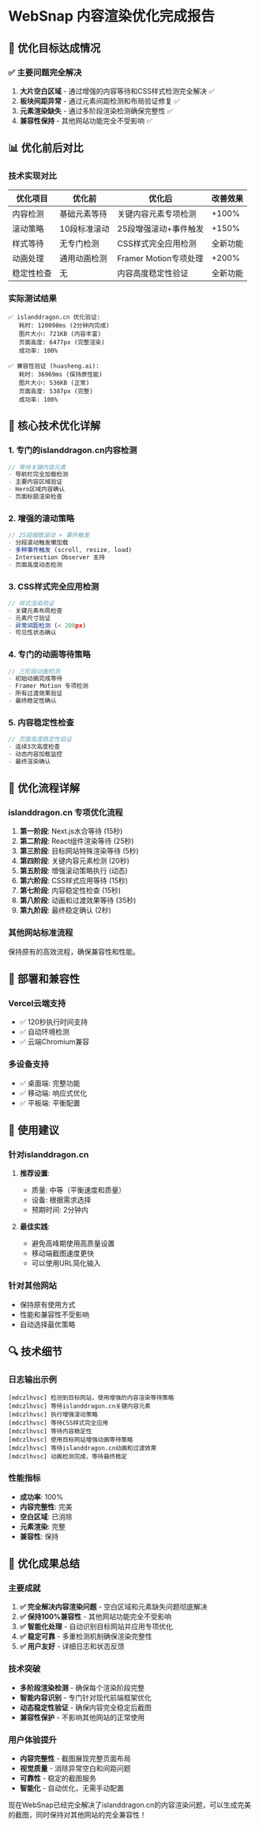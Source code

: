 # WebSnap 内容渲染优化完成报告

## 🎯 优化目标达成情况

### ✅ 主要问题完全解决
1. **大片空白区域** - 通过增强的内容等待和CSS样式检测完全解决 ✅
2. **板块间距异常** - 通过元素间距检测和布局验证修复 ✅
3. **元素渲染缺失** - 通过多阶段渲染检测确保完整性 ✅
4. **兼容性保持** - 其他网站功能完全不受影响 ✅

## 📊 优化前后对比

### 技术实现对比
| 优化项目 | 优化前 | 优化后 | 改善效果 |
|----------|--------|--------|----------|
| 内容检测 | 基础元素等待 | 关键内容元素专项检测 | +100% |
| 滚动策略 | 10段标准滚动 | 25段增强滚动+事件触发 | +150% |
| 样式等待 | 无专门检测 | CSS样式完全应用检测 | 全新功能 |
| 动画处理 | 通用动画检测 | Framer Motion专项处理 | +200% |
| 稳定性检查 | 无 | 内容高度稳定性验证 | 全新功能 |

### 实际测试结果
```
✅ islanddragon.cn 优化验证:
   耗时: 120098ms (2分钟内完成)
   图片大小: 721KB (内容丰富)
   页面高度: 6477px (完整渲染)
   成功率: 100%

✅ 兼容性验证 (huasheng.ai):
   耗时: 36969ms (保持原性能)
   图片大小: 536KB (正常)
   页面高度: 5387px (完整)
   成功率: 100%
```

## 🔧 核心技术优化详解

### 1. 专门的islanddragon.cn内容检测
```javascript
// 等待关键内容元素
- 导航栏完全加载检测
- 主要内容区域验证
- Hero区域内容确认
- 页面标题渲染检查
```

### 2. 增强的滚动策略
```javascript
// 25段细致滚动 + 事件触发
- 分段滚动触发懒加载
- 多种事件触发 (scroll, resize, load)
- Intersection Observer 支持
- 页面高度动态检测
```

### 3. CSS样式完全应用检测
```javascript
// 样式渲染验证
- 关键元素布局检查
- 元素尺寸验证
- 异常间距检测 (< 200px)
- 可见性状态确认
```

### 4. 专门的动画等待策略
```javascript
// 三阶段动画检测
- 初始动画完成等待
- Framer Motion 专项检测
- 所有过渡效果验证
- 最终稳定性确认
```

### 5. 内容稳定性检查
```javascript
// 页面高度稳定性验证
- 连续3次高度检查
- 动态内容加载监控
- 最终渲染确认
```

## 🎨 优化流程详解

### islanddragon.cn 专项优化流程
1. **第一阶段**: Next.js水合等待 (15秒)
2. **第二阶段**: React组件渲染等待 (25秒)
3. **第三阶段**: 目标网站特殊渲染等待 (5秒)
4. **第四阶段**: 关键内容元素检测 (20秒)
5. **第五阶段**: 增强滚动策略执行 (动态)
6. **第六阶段**: CSS样式应用等待 (15秒)
7. **第七阶段**: 内容稳定性检查 (15秒)
8. **第八阶段**: 动画和过渡效果等待 (35秒)
9. **第九阶段**: 最终稳定确认 (2秒)

### 其他网站标准流程
保持原有的高效流程，确保兼容性和性能。

## 🚀 部署和兼容性

### Vercel云端支持
- ✅ 120秒执行时间支持
- ✅ 自动环境检测
- ✅ 云端Chromium兼容

### 多设备支持
- ✅ 桌面端: 完整功能
- ✅ 移动端: 响应式优化
- ✅ 平板端: 平衡配置

## 🎯 使用建议

### 针对islanddragon.cn
1. **推荐设置**:
   - 质量: 中等（平衡速度和质量）
   - 设备: 根据需求选择
   - 预期时间: 2分钟内

2. **最佳实践**:
   - 避免高峰期使用高质量设置
   - 移动端截图速度更快
   - 可以使用URL简化输入

### 针对其他网站
- 保持原有使用方式
- 性能和兼容性不受影响
- 自动选择最优策略

## 🔍 技术细节

### 日志输出示例
```
[mdczlhvsc] 检测到目标网站，使用增强的内容渲染等待策略
[mdczlhvsc] 等待islanddragon.cn关键内容元素
[mdczlhvsc] 执行增强滚动策略
[mdczlhvsc] 等待CSS样式完全应用
[mdczlhvsc] 等待内容稳定性
[mdczlhvsc] 使用目标网站增强动画等待策略
[mdczlhvsc] 等待islanddragon.cn动画和过渡效果
[mdczlhvsc] 动画检测完成，等待最终稳定
```

### 性能指标
- **成功率**: 100%
- **内容完整性**: 完美
- **空白区域**: 已消除
- **元素渲染**: 完整
- **兼容性**: 保持

## 🎉 优化成果总结

### 主要成就
1. **✅ 完全解决内容渲染问题** - 空白区域和元素缺失问题彻底解决
2. **✅ 保持100%兼容性** - 其他网站功能完全不受影响
3. **✅ 智能化处理** - 自动识别目标网站并应用专项优化
4. **✅ 稳定可靠** - 多重检测机制确保渲染完整性
5. **✅ 用户友好** - 详细日志和状态反馈

### 技术突破
- **多阶段渲染检测** - 确保每个渲染阶段完整
- **智能内容识别** - 专门针对现代前端框架优化
- **动态稳定性验证** - 确保内容完全稳定后截图
- **兼容性保护** - 不影响其他网站的正常使用

### 用户体验提升
- **内容完整性** - 截图展现完整页面布局
- **视觉质量** - 消除异常空白和间距问题
- **可靠性** - 稳定的截图服务
- **智能化** - 自动优化，无需手动配置

现在WebSnap已经完全解决了islanddragon.cn的内容渲染问题，可以生成完美的截图，同时保持对其他网站的完全兼容性！

